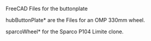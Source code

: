 FreeCAD Files for the buttonplate

hubButtonPlate* are the Files for an OMP 330mm wheel.

sparcoWheel* for the Sparco P104 Limite clone.

